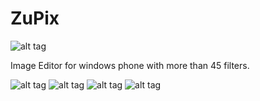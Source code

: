 # ZuPix
![alt tag](http://i.imgur.com/frOSIPl.png) 

Image Editor for windows phone with more than 45 filters.


![alt tag](http://i.imgur.com/fpsKrVl.png)    ![alt tag](http://i.imgur.com/i16ao7T.png)
![alt tag](http://i.imgur.com/APDrQi7.png)    ![alt tag](http://i.imgur.com/13WLcUA.png)
